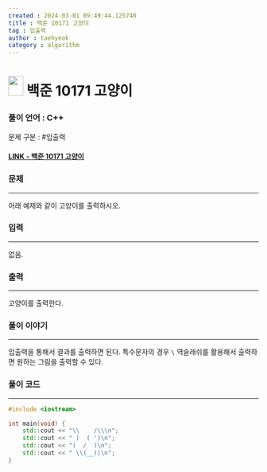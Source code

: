 ```yaml
---
created : 2024-03-01 09:49:44.125740
title : 백준 10171 고양이
tag : 입출력
author : taehyeok
category : algorithm
---
```

# <img src="https://d2gd6pc034wcta.cloudfront.net/tier/1.svg" width="30" height="40"> 백준 10171 고양이


### 풀이 언어 : C++

문제 구분 : #입출력
#### [LINK - 백준 10171 고양이](https://www.acmicpc.net/problem/10171)

### 문제
<hr>


아래 예제와 같이 고양이를 출력하시오.
### 입력
<hr>

없음.
### 출력
<hr>

고양이를 출력한다.
### 풀이 이야기
<hr>

입출력을 통해서 결과를 출력하면 된다. 특수문자의 경우 `\` 역슬래쉬를 활용해서 출력하면 원하는 그림을 출력할 수 있다.

### 풀이 코드
<hr>

``` c++
#include <iostream>

int main(void) {
    std::cout << "\\    /\\\n";
    std::cout << " )  ( ')\n";
    std::cout << "(  /  )\n";
    std::cout << " \\(__)|\n";
}
```
